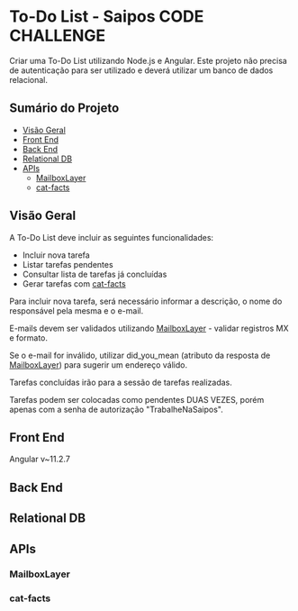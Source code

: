 # To-Do List - Saipos CODE CHALLENGE

Criar uma To-Do List utilizando Node.js e Angular. Este projeto não precisa de autenticação para ser utilizado e deverá utilizar um banco de dados relacional.

## Sumário do Projeto

* [Visão Geral](#visao-geral)
* [Front End](#front-end)
* [Back End](#back-end)
* [Relational DB](#relational-db)
* [APIs](#apis)
  * [MailboxLayer](#mailboxlayer)
  * [cat-facts](#cat-facts)

## Visão Geral
A To-Do List deve incluir as seguintes funcionalidades:

* Incluir nova tarefa
* Listar tarefas pendentes
* Consultar lista de tarefas já concluídas
* Gerar tarefas com [cat-facts](#cat-facts)

Para incluir nova tarefa, será necessário informar a descrição, o nome do responsável pela mesma e o e-mail.

E-mails devem ser validados utilizando [MailboxLayer](#mailboxlayer) - validar registros MX e formato.

Se o e-mail for inválido, utilizar did_you_mean (atributo da resposta de [MailboxLayer](#mailboxlayer)) para sugerir um endereço válido.

Tarefas concluídas irão para a sessão de tarefas realizadas.

Tarefas podem ser colocadas como pendentes DUAS VEZES, porém apenas com a senha de autorização "TrabalheNaSaipos".

## Front End
Angular v~11.2.7

## Back End

## Relational DB

## APIs

### MailboxLayer

### cat-facts